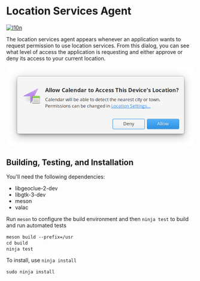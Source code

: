 # Location Services Agent
[![l10n](https://l10n.elementary.io/widgets/desktop/pantheon-agent-geoclue2/svg-badge.svg)](https://l10n.elementary.io/projects/desktop/pantheon-agent-geoclue2)

The location services agent appears whenever an application wants to request permission to use location services. From this dialog, you can see what level of access the application is requesting and either approve or deny its access to your current location.

![Location Services Agent Screenshot](data/screenshot.png?raw=true)

## Building, Testing, and Installation

You'll need the following dependencies:

* libgeoclue-2-dev
* libgtk-3-dev
* meson
* valac

Run `meson` to configure the build environment and then `ninja test` to build and run automated tests

    meson build --prefix=/usr
    cd build
    ninja test

To install, use `ninja install`

    sudo ninja install

